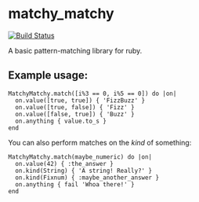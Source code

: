 matchy_matchy
=============

[![Build Status](https://travis-ci.org/mjgpy3/matchy_matchy.svg?branch=master)](https://travis-ci.org/mjgpy3/matchy_matchy)

A basic pattern-matching library for ruby.


## Example usage:
```
MatchyMatchy.match([i%3 == 0, i%5 == 0]) do |on|
  on.value([true, true]) { 'FizzBuzz' }
  on.value([true, false]) { 'Fizz' }
  on.value([false, true]) { 'Buzz' }
  on.anything { value.to_s }
end
```

You can also perform matches on the _kind_ of something:
```
MatchyMatchy.match(maybe_numeric) do |on|
  on.value(42) { :the_answer }
  on.kind(String) { 'A string! Really?' }
  on.kind(Fixnum) { :maybe_another_answer }
  on.anything { fail 'Whoa there!' }
end
```
